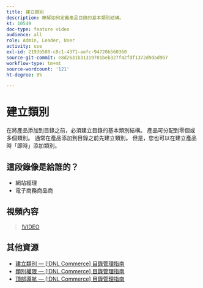 ```yaml
---
title: 建立類別
description: 瞭解如何定義產品目錄的基本類別結構。
kt: 10549
doc-type: feature video
audience: all
role: Admin, Leader, User
activity: use
exl-id: 2193b580-c8c1-4371-aefc-94720b560360
source-git-commit: e8d2631b31319701beb327f42fdf1372d9dad9b7
workflow-type: tm+mt
source-wordcount: '121'
ht-degree: 0%

---
```


# 建立類別

在將產品添加到目錄之前，必須建立目錄的基本類別結構。 產品可分配到零個或多個類別。 通常在產品添加到目錄之前先建立類別。 但是，您也可以在建立產品時「即時」添加類別。

## 這段錄像是給誰的？

- 網站經理
- 電子商務商品商

## 視頻內容

>[!VIDEO](https://video.tv.adobe.com/v/343746?quality=12&learn=on)

## 其他資源

- [建立類別 —  [!DNL Commerce] 目錄管理指南](https://experienceleague.adobe.com/docs/commerce-admin/catalog/categories/create/category-create.html)
- [類別權限 —  [!DNL Commerce] 目錄管理指南](https://experienceleague.adobe.com/docs/commerce-admin/catalog/categories/category-permissions.html)
- [頂部導航 —  [!DNL Commerce] 目錄管理指南](https://experienceleague.adobe.com/docs/commerce-admin/catalog/catalog/navigation/navigation-top.html)
